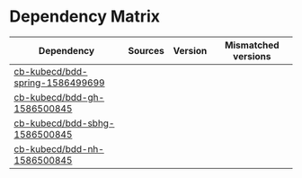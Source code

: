 # Dependency Matrix

Dependency | Sources | Version | Mismatched versions
---------- | ------- | ------- | -------------------
[cb-kubecd/bdd-spring-1586499699](https://github.com/cb-kubecd/bdd-spring-1586499699.git) |  | []() | 
[cb-kubecd/bdd-gh-1586500845](https://github.com/cb-kubecd/bdd-gh-1586500845.git) |  | []() | 
[cb-kubecd/bdd-sbhg-1586500845](https://github.com/cb-kubecd/bdd-sbhg-1586500845.git) |  | []() | 
[cb-kubecd/bdd-nh-1586500845](https://github.com/cb-kubecd/bdd-nh-1586500845.git) |  | []() | 
